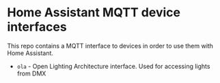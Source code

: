 # Home Assistant MQTT device interfaces

This repo contains a MQTT interface to devices in order to use them with
Home Assistant.

* `ola` - Open Lighting Architecture interface. Used for accessing lights from DMX

